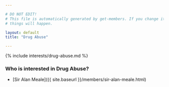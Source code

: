 ```yaml
---

# DO NOT EDIT!
# This file is automatically generated by get-members. If you change it, bad
# things will happen.

layout: default
title: "Drug Abuse"

---
```


{% include interests/drug-abuse.md %}

### Who is interested in Drug Abuse?


* [Sir Alan Meale]({{ site.baseurl }}/members/sir-alan-meale.html)
